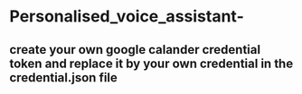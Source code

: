# Personalised_voice_assistant-

## create your own google calander credential token and replace it by your own credential in the credential.json file 
